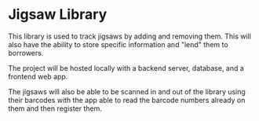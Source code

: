 # Jigsaw Library

This library is used to track jigsaws by adding and removing them. This will also have the ability to store specific information and "lend" them to borrowers. 

The project will be hosted locally with a backend server, database, and a frontend web app. 

The jigsaws will also be able to be scanned in and out of the library using their barcodes with the app able to read the barcode numbers already on them and then register them.